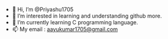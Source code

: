 - 👋 Hi, I’m @Priyashu1705
- 👀 I’m interested in learning and understanding github more.
- 🌱 I’m currently learning C programming language.
- 📫 My email : aayukumar1705@gmail.com

<!---
Priyashu1705/Priyashu1705 is a ✨ special ✨ repository because its `README.md` (this file) appears on your GitHub profile.
You can click the Preview link to take a look at your changes.
--->
